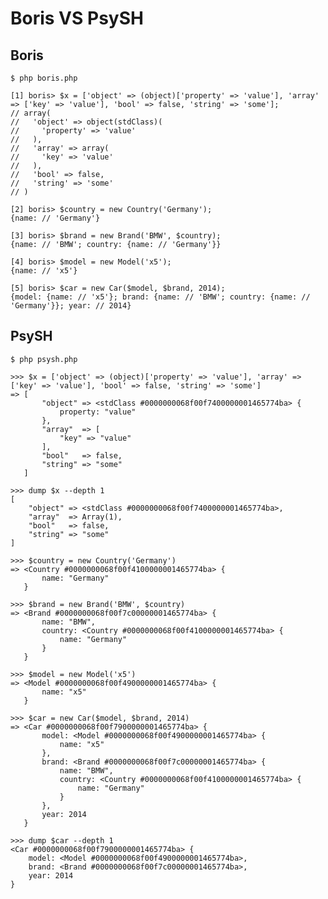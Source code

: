 Boris VS PsySH
==============

Boris
-----

    $ php boris.php

    [1] boris> $x = ['object' => (object)['property' => 'value'], 'array' => ['key' => 'value'], 'bool' => false, 'string' => 'some'];
    // array(
    //   'object' => object(stdClass)(
    //     'property' => 'value'
    //   ),
    //   'array' => array(
    //     'key' => 'value'
    //   ),
    //   'bool' => false,
    //   'string' => 'some'
    // )

    [2] boris> $country = new Country('Germany');
    {name: // 'Germany'}

    [3] boris> $brand = new Brand('BMW', $country);
    {name: // 'BMW'; country: {name: // 'Germany'}}

    [4] boris> $model = new Model('x5');
    {name: // 'x5'}

    [5] boris> $car = new Car($model, $brand, 2014);
    {model: {name: // 'x5'}; brand: {name: // 'BMW'; country: {name: // 'Germany'}}; year: // 2014}

PsySH
-----

    $ php psysh.php

    >>> $x = ['object' => (object)['property' => 'value'], 'array' => ['key' => 'value'], 'bool' => false, 'string' => 'some']
    => [
           "object" => <stdClass #0000000068f00f7400000001465774ba> {
               property: "value"
           },
           "array"  => [
               "key" => "value"
           ],
           "bool"   => false,
           "string" => "some"
       ]

    >>> dump $x --depth 1
    [
        "object" => <stdClass #0000000068f00f7400000001465774ba>,
        "array"  => Array(1),
        "bool"   => false,
        "string" => "some"
    ]

    >>> $country = new Country('Germany')
    => <Country #0000000068f00f4100000001465774ba> {
           name: "Germany"
       }

    >>> $brand = new Brand('BMW', $country)
    => <Brand #0000000068f00f7c00000001465774ba> {
           name: "BMW",
           country: <Country #0000000068f00f4100000001465774ba> {
               name: "Germany"
           }
       }

    >>> $model = new Model('x5')
    => <Model #0000000068f00f4900000001465774ba> {
           name: "x5"
       }

    >>> $car = new Car($model, $brand, 2014)
    => <Car #0000000068f00f7900000001465774ba> {
           model: <Model #0000000068f00f4900000001465774ba> {
               name: "x5"
           },
           brand: <Brand #0000000068f00f7c00000001465774ba> {
               name: "BMW",
               country: <Country #0000000068f00f4100000001465774ba> {
                   name: "Germany"
               }
           },
           year: 2014
       }

    >>> dump $car --depth 1
    <Car #0000000068f00f7900000001465774ba> {
        model: <Model #0000000068f00f4900000001465774ba>,
        brand: <Brand #0000000068f00f7c00000001465774ba>,
        year: 2014
    }

